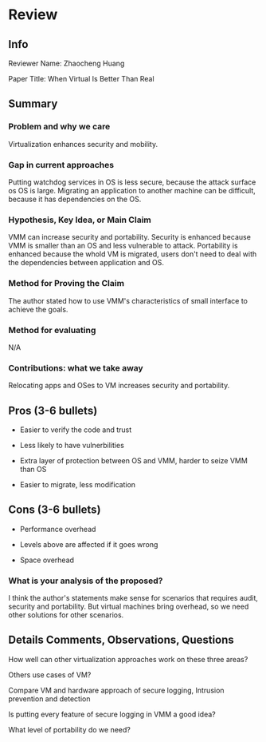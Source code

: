 # Review

## Info

Reviewer Name: Zhaocheng Huang

Paper Title: When Virtual Is Better Than Real

## Summary

### Problem and why we care

Virtualization enhances security and mobility.

### Gap in current approaches

Putting watchdog services in OS is less secure, because the attack surface os OS is large. Migrating an application to another machine can be difficult, because it has dependencies on the OS.

### Hypothesis, Key Idea, or Main Claim

VMM can increase security and portability. Security is enhanced because VMM is smaller than an OS and less vulnerable to attack. Portability is enhanced because the whold VM is migrated, users don't need to deal with the dependencies between application and OS.

### Method for Proving the Claim

The author stated how to use VMM's characteristics of small interface to achieve the goals.

### Method for evaluating

N/A

### Contributions: what we take away

Relocating apps and OSes to VM increases security and portability.

## Pros (3-6 bullets)

- Easier to verify the code and trust

- Less likely to have vulnerbilities

- Extra layer of protection between OS and VMM, harder to seize VMM than OS

- Easier to migrate, less modification

## Cons (3-6 bullets)

- Performance overhead

- Levels above are affected if it goes wrong

- Space overhead

### What is your analysis of the proposed?

I think the author's statements make sense for scenarios that requires audit, security and portability. But virtual machines bring overhead, so we need other solutions for other scenarios.

## Details Comments, Observations, Questions

How well can other virtualization approaches work on these three areas?

Others use cases of VM?

Compare VM and hardware approach of secure logging, Intrusion prevention and detection

Is putting every feature of secure logging in VMM a good idea?

What level of portability do we need?